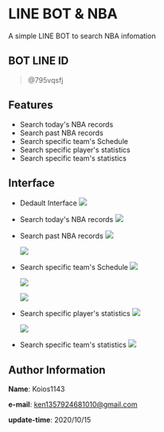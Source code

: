 # LINE BOT & NBA

A simple LINE BOT to search NBA infomation

## BOT LINE ID
> @795vqsfj

## Features
- Search today's NBA records
- Search past NBA records
- Search specific team's Schedule
- Search specific player's statistics
- Search specific team's statistics

## Interface
- Dedault Interface
    ![](https://i.imgur.com/ng9y1qA.jpg)

- Search today's NBA records
    ![](https://i.imgur.com/Ii59tEc.jpg)

- Search past NBA records
    ![](https://i.imgur.com/zQyiOdb.jpg)

    ![](https://i.imgur.com/rUcf9cm.jpg)

- Search specific team's Schedule
    ![](https://i.imgur.com/Mgm4Ssi.jpg)

    ![](https://i.imgur.com/axZ0oIL.jpg)

    ![](https://i.imgur.com/ExzCZk9.jpg)

- Search specific player's statistics
    ![](https://i.imgur.com/iwHCoRV.jpg)

    ![](https://i.imgur.com/LMp0SNI.jpg)

- Search specific team's statistics
    ![](https://i.imgur.com/oJ5yLsE.jpg)

## Author Information
**Name**: Koios1143

**e-mail**: ken1357924681010@gmail.com

**update-time**: 2020/10/15